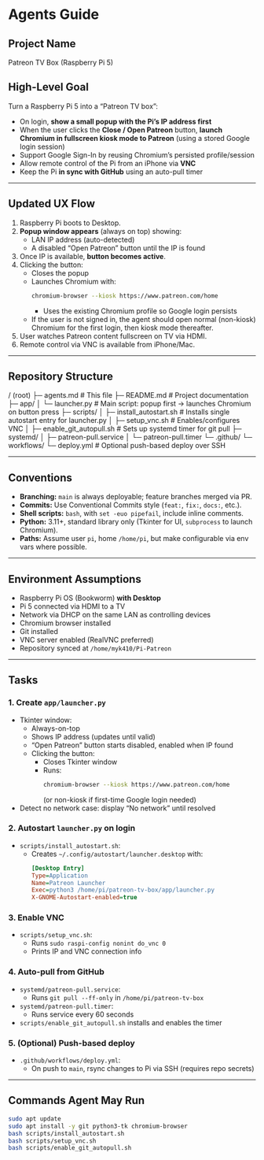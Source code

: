 # Agents Guide

## Project Name
Patreon TV Box (Raspberry Pi 5)

## High-Level Goal
Turn a Raspberry Pi 5 into a “Patreon TV box”:
- On login, **show a small popup with the Pi’s IP address first**
- When the user clicks the **Close / Open Patreon** button, **launch Chromium in fullscreen kiosk mode to Patreon** (using a stored Google login session)
- Support Google Sign-In by reusing Chromium’s persisted profile/session
- Allow remote control of the Pi from an iPhone via **VNC**
- Keep the Pi **in sync with GitHub** using an auto-pull timer

---

## Updated UX Flow
1. Raspberry Pi boots to Desktop.
2. **Popup window appears** (always on top) showing:
   - LAN IP address (auto-detected)
   - A disabled “Open Patreon” button until the IP is found
3. Once IP is available, **button becomes active**.
4. Clicking the button:
   - Closes the popup
   - Launches Chromium with:
     ```bash
     chromium-browser --kiosk https://www.patreon.com/home
     ```
     - Uses the existing Chromium profile so Google login persists
   - If the user is not signed in, the agent should open normal (non-kiosk) Chromium for the first login, then kiosk mode thereafter.
5. User watches Patreon content fullscreen on TV via HDMI.
6. Remote control via VNC is available from iPhone/Mac.

---

## Repository Structure
/ (root)
├─ agents.md                 # This file
├─ README.md                 # Project documentation
├─ app/
│  └─ launcher.py            # Main script: popup first → launches Chromium on button press
├─ scripts/
│  ├─ install_autostart.sh   # Installs single autostart entry for launcher.py
│  ├─ setup_vnc.sh           # Enables/configures VNC
│  ├─ enable_git_autopull.sh # Sets up systemd timer for git pull
├─ systemd/
│  ├─ patreon-pull.service
│  └─ patreon-pull.timer
└─ .github/
└─ workflows/
└─ deploy.yml          # Optional push-based deploy over SSH

---

## Conventions
- **Branching:** `main` is always deployable; feature branches merged via PR.
- **Commits:** Use Conventional Commits style (`feat:`, `fix:`, `docs:`, etc.).
- **Shell scripts:** `bash`, with `set -euo pipefail`, include inline comments.
- **Python:** 3.11+, standard library only (Tkinter for UI, `subprocess` to launch Chromium).
- **Paths:** Assume user `pi`, home `/home/pi`, but make configurable via env vars where possible.

---

## Environment Assumptions
- Raspberry Pi OS (Bookworm) **with Desktop**
- Pi 5 connected via HDMI to a TV
- Network via DHCP on the same LAN as controlling devices
- Chromium browser installed
- Git installed
- VNC server enabled (RealVNC preferred)
- Repository synced at `/home/myk410/Pi-Patreon`

---

## Tasks

### 1. Create `app/launcher.py`
- Tkinter window:
  - Always-on-top
  - Shows IP address (updates until valid)
  - “Open Patreon” button starts disabled, enabled when IP found
  - Clicking the button:
    - Closes Tkinter window
    - Runs:
      ```bash
      chromium-browser --kiosk https://www.patreon.com/home
      ```
      (or non-kiosk if first-time Google login needed)
- Detect no network case: display “No network” until resolved

### 2. Autostart `launcher.py` on login
- `scripts/install_autostart.sh`:
  - Creates `~/.config/autostart/launcher.desktop` with:
    ```ini
    [Desktop Entry]
    Type=Application
    Name=Patreon Launcher
    Exec=python3 /home/pi/patreon-tv-box/app/launcher.py
    X-GNOME-Autostart-enabled=true
    ```

### 3. Enable VNC
- `scripts/setup_vnc.sh`:
  - Runs `sudo raspi-config nonint do_vnc 0`
  - Prints IP and VNC connection info

### 4. Auto-pull from GitHub
- `systemd/patreon-pull.service`:
  - Runs `git pull --ff-only` in `/home/pi/patreon-tv-box`
- `systemd/patreon-pull.timer`:
  - Runs service every 60 seconds
- `scripts/enable_git_autopull.sh` installs and enables the timer

### 5. (Optional) Push-based deploy
- `.github/workflows/deploy.yml`:  
  - On push to `main`, rsync changes to Pi via SSH (requires repo secrets)

---

## Commands Agent May Run
```bash
sudo apt update
sudo apt install -y git python3-tk chromium-browser
bash scripts/install_autostart.sh
bash scripts/setup_vnc.sh
bash scripts/enable_git_autopull.sh
